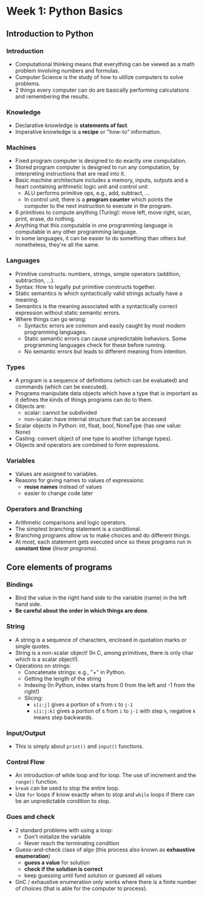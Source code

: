 # Week 1: Python Basics

## Introduction to Python

### Introduction
- Computational thinking means that everything can be viewed as a math problem involving numbers and formulas.
- Computer Science is the study of how to utilize computers to solve problems.
- 2 things every computer can do are basically performing calculations and remembering the results.

### Knowledge
- Declarative knowledge is **statements of fact**.
- Imperative knowledge is a **recipe** or "how-to" information.

### Machines
- Fixed program computer is designed to do exactly one computation.
- Stored program computer is designed to run any computation, by interpreting instructions that are read into it.
- Basic machine architecture includes a memory, inputs, outputs and a heart containing arithmetic logic unit and control unit
    - ALU performs primitive ops, e.g., add, subtract, ...
    - In control unit, there is a **program counter** which points the computer to the next instruction to execute in the program.
- 6 primitives to compute anything (Turing): move left, move right, scan, print, erase, do nothing.
- Anything that this computable in one programming language is computable in any other programming language.
- In some languages, it can be easier to do something than others but nonetheless, they're all the same.

### Languages
- Primitive constructs: numbers, strings, simple operators (addition, subtraction, ...).
- Syntax: How to legally put primitive constructs together.
- Static semantics is which syntactically valid strings actually have a meaning.
- Semantics is the meaning associated with a syntactically correct expression without static semantic errors.
- Where things can go wrong:
    - Syntactic errors are common and easily caught by most modern programming languages.
    - Static semantic errors can cause unpredictable behaviors. Some programming languages check for these before running.
    - No semantic errors but leads to different meaning from intention.

### Types
- A program is a sequence of definitions (which can be evaluated) and commands (which can be executed).
- Programs manipulate data objects which have a type that is important as it defines the kinds of things programs can do to them.
- Objects are:
    - scalar: cannot be subdivided
    - non-scalar: have internal structure that can be accessed
- Scalar objects in Python: int, float, bool, NoneType (has one value: None)
- Casting: convert object of one type to another (change types).
- Objects and operators are combined to form expressions.

### Variables
- Values are assigned to variables.
- Reasons for giving names to values of expressions:
    - **reuse names** instead of values
    - easier to change code later

### Operators and Branching
- Arithmetic comparisons and logic operators.
- The simplest branching statement is a conditional.
- Branching programs allow us to make choices and do different things.
- At most, each statement gets executed once so these programs run in **constant time** (*linear programs*).

## Core elements of programs

### Bindings
- Bind the value in the right hand side to the variable (name) in the left hand side.
- **Be careful about the order in which things are done**.

### String
- A string is a sequence of characters, enclosed in quotation marks or single quotes.
- String is a non-scalar object! (In C, among primitives, there is only char which is a scalar object!).
- Operations on strings:
    - Concatenate strings: e.g., "+" in Python.
    - Getting the length of the string
    - Indexing (In Python, index starts from 0 from the left and -1 from the right!)
    - Slicing:
        - `s[i:j]` gives a portion of s from `i` to `j-1`
        - `s[i:j:k]` gives a portion of s from `i` to `j-1` with step `k`, negative `k` means step backwards.

### Input/Output
- This is simply about `print()` and `input()` functions.

### Control Flow
- An introduction of while loop and for loop. The use of increment and the `range()` function.
- `break` can be used to stop the entire loop.
- Use `for` loops if know exactly when to stop and `while` loops if there can be an unpredictable condition to stop.

### Gues and check
- 2 standard problems with using a loop:
    - Don't initialize the variable
    - Never reach the terminating condition
- Guess-and-check class of algo (this process also known as **exhaustive enumeration**)
    - **guess a value** for solution
    - **check if the solution is correct**
    - keep guessing until fund solution or guessed all values
- GnC / exhaustive enumeration only works where there is a finite number of choices (that is able for the computer to process).





